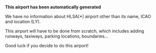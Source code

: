 **This airport has been automatically generated**

We have no information about HLSA[*] airport other than its name, ICAO and location (LY).

This airport will have to be done from scratch, which includes adding runways, taxiways, parking locations, boundaries...

Good luck if you decide to do this airport!